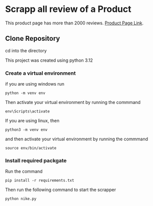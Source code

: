 # Scrapp all review of a Product


This product page has more than 2000 reviews. [Product Page Link](https://www.adidas.com/us/ultraboost-1.0-shoes/HQ4200.html).

## Clone Repository

cd into the directory

This project was created using python 3.12

### Create a virtual environment

if you are using windows run

```
python -m venv env
```

Then activate your virtual environment by running the commmand

```
env\Scripts\activate
```


If you are using linux, then
```
python3 -m venv env
```

and then activate your virtual environment by running the commmand
```
source env/bin/activate
```


### Install required packgate

Run the command 
```
pip install -r requirements.txt
```


Then run the following command to start the scrapper
```
python nike.py
```

